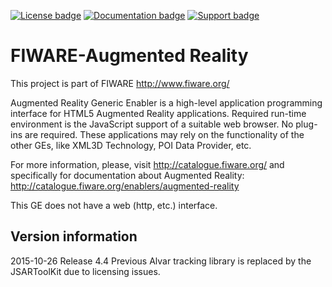 [![License badge](https://img.shields.io/badge/license-GPLv3-blue.svg)](https://opensource.org/licenses/LGPL-3.0)
[![Documentation badge](https://readthedocs.org/projects/fiware-augmentedreality/badge/?version=latest)](http://fiware-augmentedreality.readthedocs.org/en/latest/?badge=latest)
[![Support badge]( https://img.shields.io/badge/support-sof-yellowgreen.svg)](http://stackoverflow.com/questions/tagged/fiware-augmentedreality)

FIWARE-Augmented Reality
========================

This project is part of FIWARE http://www.fiware.org/

Augmented Reality Generic Enabler is a high-level application programming 
interface for HTML5 Augmented Reality applications. Required run-time 
environment is the JavaScript support of a suitable web browser. No plug-ins 
are required. These applications may rely on the functionality of the other 
GEs, like XML3D Technology, POI Data Provider, etc. 

For more information, please, visit http://catalogue.fiware.org/ and
specifically for documentation about Augmented Reality: 
http://catalogue.fiware.org/enablers/augmented-reality

This GE does not have a web (http, etc.) interface.

Version information
-------------------
2015-10-26  Release 4.4
            Previous Alvar tracking library is replaced by the JSARToolKit due
            to licensing issues.
